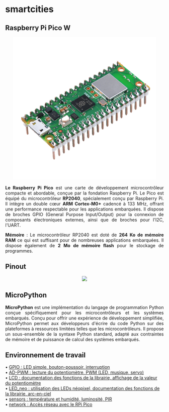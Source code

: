 # smartcities

## Raspberry Pi Pico W
<p align="center">
  <img src="https://github.com/hepl-decraye/smartcities/blob/main/images/Image1.png">
</p>

<p align="justify">
<strong>Le Raspberry Pi Pico</strong> est une carte de développement microcontrôleur compacte et abordable, conçue par la fondation Raspberry Pi. Le Pico est équipé du microcontrôleur <strong>RP2040</strong>, spécialement conçu par Raspberry Pi.
Il intègre un double cœur <strong>ARM Cortex-M0+</strong> cadencé à 133 MHz, offrant une performance respectable pour les applications embarquées.
Il dispose de broches GPIO (General Purpose Input/Output) pour la connexion de composants électroniques externes, ainsi que de broches pour l'I2C, l'UART.
</p>
<p align="justify">
<strong>Mémoire</strong> : Le microcontrôleur RP2040 est doté de <strong>264 Ko de mémoire RAM</strong> ce qui est suffisant pour de nombreuses applications embarquées. Il dispose également de <strong>2 Mo de mémoire flash</strong> pour le stockage de programmes.
</p>

## Pinout
<p align="center">
  <img src="https://github.com/hepl-decraye/smartcities/assets/159047970/efad60b1-07d8-4c34-a5c8-fec81e34dd83">
</p>

## MicroPython
<p align="justify">
<strong>MicroPython</strong> est une implémentation du langage de programmation Python conçue spécifiquement pour les microcontrôleurs et les systèmes embarqués. Conçu pour offrir une expérience de développement simplifiée, MicroPython permet aux développeurs d'écrire du code Python sur des plateformes à ressources limitées telles que les microcontrôleurs. Il propose un sous-ensemble de la syntaxe Python standard, adapté aux contraintes de mémoire et de puissance de calcul des systèmes embarqués.
</p>

## Environnement de travail
• [GPIO : LED simple, bouton-poussoir, interruption](https://github.com/hepl-decraye/smartcities/tree/main/GPIO)\
• [AD-PWM : lecture du potentiomètre, PWM (LED, musique, servo)](https://github.com/hepl-decraye/smartcities/tree/main/AD-PWM)\
• [LCD : documentation des fonctions de la librairie, affichage de la valeur du potentiomètre](https://github.com/hepl-decraye/smartcities/tree/main/LCD)\
• [LED_neo : utilisation des LEDs néopixel, documentation des fonctions de la librairie, arc-en-ciel](https://github.com/hepl-decraye/smartcities/tree/main/LED_neo)\
• [sensors : température et humidité, luminosité, PIR](https://github.com/hepl-decraye/smartcities/tree/main/sensors)\
• [network : Accès réseau avec le RPi Pico](https://github.com/hepl-decraye/smartcities/tree/main/network)
